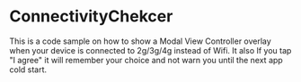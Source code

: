 # ConnectivityChekcer
This is a code sample on how to show a Modal View Controller overlay when your device is connected to 2g/3g/4g instead of Wifi. It also
If you tap  "I agree" it will remember your choice and not warn you until the next app cold start.
